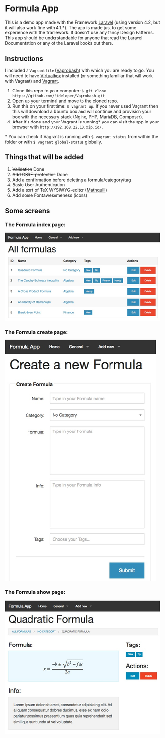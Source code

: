 # Formula App

This is a demo app made with the Framework [Laravel](http://laravel.com/) (using version 4.2, but it will also work fine with 4.1.\*). The app is made just to get some experience with the framework. It doesn't use any fancy Design Patterns. This app should be understandable for anyone that read the Laravel Documentation or any of the Laravel books out there.

## Instructions
I included a `Vagrantfile` ([Vaprobash](https://github.com/fideloper/Vaprobash)) with which you are ready to go. You will need to have [Virtualbox](https://www.virtualbox.org/wiki/Downloads) installed (or something familiar that will work with Vagrant) and [Vagrant](http://www.vagrantup.com/downloads.html). 

1. Clone this repo to your computer: `$ git clone https://github.com/fideloper/Vaprobash.git`
2. Open up your terminal and move to the cloned repo.
3. Run this on your first time: `$ vagrant up`. If you never used Vagrant then this will download a Ubuntu box and will continue and provision your box with the necessary stack (Nginx, PHP, MariaDB, Composer).
4. After it's done and your Vagrant is running\* you can visit the app in your browser with `http://192.168.22.10.xip.io/`.

\* You can check if Vagrant is running with `$ vagrant status` from within the folder or with `$ vagrant global-status` globally.


## Things that will be added
1. ~~Validation~~ Done
2. ~~Add CSRF-protection~~ Done
3. Add a confirmation before deleting a formula/category/tag
4. Basic User Authentication
5. Add a sort of TeX WYSIWYG-editor ([Mathquill](https://github.com/mathquill/mathquill))
6. Add some Fontawesomeness (icons)


## Some screens
### The Formula index page:
<img src="https://raw.githubusercontent.com/Ilyes512/FormulaApp/master/screens/formula-index.jpeg" alt="Formula App Formula index page" style="max-width:100%"/>

### The Formula create page:
<img src="https://raw.githubusercontent.com/Ilyes512/FormulaApp/master/screens/formula-create.jpeg" alt="Formula App Formula index page" style="max-width:100%"/>

### The Formula show page:
<img src="https://raw.githubusercontent.com/Ilyes512/FormulaApp/master/screens/formula-show.jpeg" alt="Formula App Formula index page" style="max-width:100%"/>
